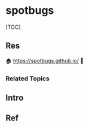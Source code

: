 # spotbugs

[TOC]



## Res
🏠 https://spotbugs.github.io/
🚧 


### Related Topics



## Intro



## Ref
